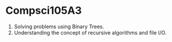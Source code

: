 # Compsci105A3
1. Solving problems using Binary Trees. 
2. Understanding the concept of recursive algorithms and file I/O.
